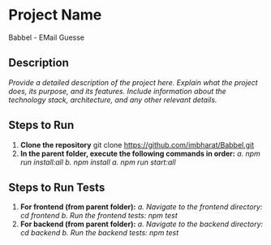# Project Name
Babbel - EMail Guesse

## Description
_Provide a detailed description of the project here. Explain what the project does, its purpose, and its features. Include information about the technology stack, architecture, and any other relevant details._

## Steps to Run

1. **Clone the repository**
   git clone https://github.com/imbharat/Babbel.git
2. **In the parent folder, execute the following commands in order:**
   *a. npm run install:all*
   *b. npm install*
   *a. npm run start:all*

## Steps to Run Tests

1. **For frontend (from parent folder):**
   *a. Navigate to the frontend directory: cd frontend*
   *b. Run the frontend tests: npm test*
2. **For backend (from parent folder):**
   *a. Navigate to the backend directory: cd backend*
   *b. Run the backend tests: npm test*
   
